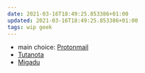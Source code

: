 ```yaml
---
date: 2021-03-16T18:49:25.853386+01:00
updated: 2021-03-16T18:49:25.853386+01:00
tags: wip geek
---
```

- main choice: [Protonmail](https://protonmail.com "Protonmail")
- [Tutanota](https://tutanota.com "Tutanota")
- [Migadu](https://www.migadu.com "Migadu")